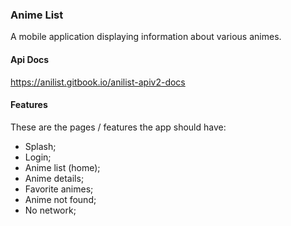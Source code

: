 ### Anime List

A mobile application displaying information about various animes.

#### Api Docs

https://anilist.gitbook.io/anilist-apiv2-docs

#### Features

These are the pages / features the app should have:

* Splash;
* Login;
* Anime list (home);
* Anime details;
* Favorite animes;
* Anime not found;
* No network;
